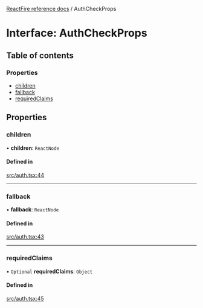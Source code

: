 [ReactFire reference docs](../README.md) / AuthCheckProps

# Interface: AuthCheckProps

## Table of contents

### Properties

- [children](AuthCheckProps.md#children)
- [fallback](AuthCheckProps.md#fallback)
- [requiredClaims](AuthCheckProps.md#requiredclaims)

## Properties

### children

• **children**: `ReactNode`

#### Defined in

[src/auth.tsx:44](https://github.com/imcvampire/reactfire/blob/main/src/auth.tsx#L44)

___

### fallback

• **fallback**: `ReactNode`

#### Defined in

[src/auth.tsx:43](https://github.com/imcvampire/reactfire/blob/main/src/auth.tsx#L43)

___

### requiredClaims

• `Optional` **requiredClaims**: `Object`

#### Defined in

[src/auth.tsx:45](https://github.com/imcvampire/reactfire/blob/main/src/auth.tsx#L45)
